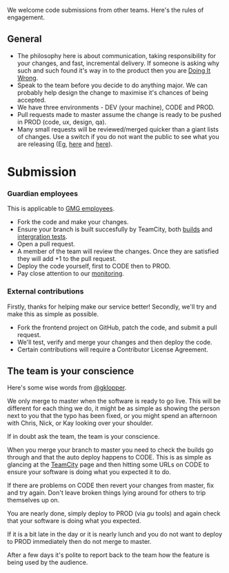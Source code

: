 We welcome code submissions from other teams. Here's the rules of engagement.

## General 

- The philosophy here is about communication, taking responsibility for your changes, and fast, incremental delivery. If someone is asking why such and such found it's way in to the product then you are [Doing It Wrong](http://bookalicio.us/wp-content/uploads/2011/06/doing-it-wrong.jpg).
- Speak to the team before you decide to do anything major. We can probably help design the change to maximise it's chances of being accepted.
- We have three environments - DEV (your machine), CODE and PROD.
- Pull requests made to master assume the change is ready to be pushed in PROD (code, ux, design, qa).
- Many small requests will be reviewed/merged quicker than a giant lists of changes. Use a switch if you do not want the public to see what you are releasing (Eg, [here](https://github.com/guardian/frontend-admin/commit/28c6860ea11a43225c9bbd475131900c7955b6f7) and [here](https://github.com/guardian/frontend/commit/86bd496e47023e086e71f6ceb1596531c2186853)).

# Submission

### Guardian employees

This is applicable to [GMG employees](http://www.gmgplc.co.uk/).

- Fork the code and make your changes.
- Ensure your branch is built succesfully by TeamCity, both [builds](http://teamcity.gudev.gnl:8111/project.html?projectId=project35&tab=projectOverview) and [intergration tests](http://teamcity.gudev.gnl:8111/project.html?projectId=project41&tab=projectOverview).
- Open a pull request.
- A member of the team will review the changes. Once they are satisfied they will add +1 to the pull request.
- Deploy the code yourself, first to CODE then to PROD.
- Pay close attention to our [monitoring](http://graphite.guprod.gnl/dashboard/dashboards-dev/gdn-frontend.php?time=1d&env=PROD).

### External contributions

Firstly, thanks for helping make our service better! Secondly, we'll try and make this as simple as possible.

- Fork the frontend project on GitHub, patch the code, and submit a pull request.
- We'll test, verify and merge your changes and then deploy the code.
- Certain contributions will require a Contributor License Agreement.

## The team is your conscience

Here's some wise words from [@gklopper](https://github.com/gklopper).

We only merge to master when the software is ready to go live. This will be different for each thing we do, it might be as simple as showing the person next to you that the typo has been fixed, or you might spend an afternoon with Chris, Nick, or Kay looking over your shoulder.

If in doubt ask the team, the team is your conscience.

When you merge your branch to master you need to check the builds go through and that the auto deploy happens to CODE. This is as simple as glancing at the [TeamCity](http://teamcity.gudev.gnl:8111/project.html?projectId=project35&tab=projectOverview) page and then hitting some URLs on CODE to ensure your software is doing what you expected it to do.

If there are problems on CODE then revert your changes from master, fix and try again. Don't leave broken things lying around for others to trip themselves up on.

You are nearly done, simply deploy to PROD (via *gu* tools) and again check that your software is doing what you expected. 

If it is a bit late in the day or it is nearly lunch and you do not want to deploy to PROD immediately then do not merge to master.

After a few days it's polite to report back to the team how the feature is being used by the audience.
